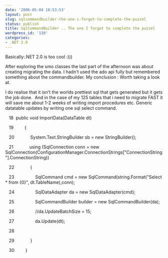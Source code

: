 ```yaml
---
date: '2006-05-04 18:53:53'
layout: post
slug: sqlcommandbuilder-the-one-i-forgot-to-complete-the-puzzel
status: publish
title: SqlCommandBuilder .. The one I forgot to complete the puzzel
wordpress_id: '130'
categories:
- .NET 2.0
---
```


Basically:.NET 2.0 is too cool :))) 




After exploring the smo classes the last part of the afternoon was about creating migrating the data. I hadn't used the ado api fully but remembered something about the commandbuilder. My conclusion : Worth taking a look at.




I do realise that it isn't the worlds prettiest sql that gets generated but it gets the job done.  And in the case of my 125 tables that i need to migrate FAST it will save me about 1-2 weeks of writing import procedures etc. Generic datatable updates by writing one sql select command.







   18  public void ImportData(DataTable dt)




   19         {




   20             System.Text.StringBuilder sb = new StringBuilder();




   21             using (SqlConnection conn = new SqlConnection(ConfigurationManager.ConnectionStrings["ConnectionString"].ConnectionString))




   22             {




   23                 SqlCommand cmd = new SqlCommand(string.Format("Select * from {0}", dt.TableName),conn);




   24                 SqlDataAdapter da = new SqlDataAdapter(cmd);




   25                 SqlCommandBuilder builder = new SqlCommandBuilder(da);




   26                 //da.UpdateBatchSize = 15;




   27                 da.Update(dt);




   28 




   29             }




   30         }
